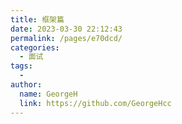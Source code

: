 ```yaml
---
title: 框架篇
date: 2023-03-30 22:12:43
permalink: /pages/e70dcd/
categories:
  - 面试
tags:
  - 
author: 
  name: GeorgeH
  link: https://github.com/GeorgeHcc
---
```


